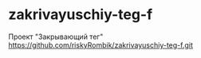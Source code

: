 # zakrivayuschiy-teg-f
Проект "Закрывающий тег"
https://github.com/riskyRombik/zakrivayuschiy-teg-f.git
